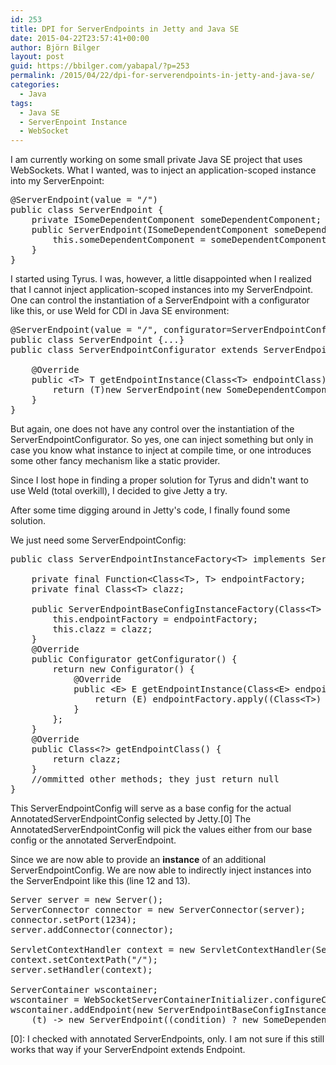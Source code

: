 ```yaml
---
id: 253
title: DPI for ServerEndpoints in Jetty and Java SE
date: 2015-04-22T23:57:41+00:00
author: Björn Bilger
layout: post
guid: https://bbilger.com/yabapal/?p=253
permalink: /2015/04/22/dpi-for-serverendpoints-in-jetty-and-java-se/
categories:
  - Java
tags:
  - Java SE
  - ServerEnpoint Instance
  - WebSocket
---
```

I am currently working on some small private Java SE project that uses WebSockets. What I wanted, was to inject an application-scoped instance into my ServerEnpoint:

<pre class="brush: java; title: ; notranslate" title="">@ServerEndpoint(value = "/")
public class ServerEndpoint {
	private ISomeDependentComponent someDependentComponent;
	public ServerEndpoint(ISomeDependentComponent someDependentComponent) {
		this.someDependentComponent = someDependentComponent;
	}
}
</pre>

I started using Tyrus. I was, however, a little disappointed when I realized that I cannot inject application-scoped instances into my ServerEndpoint. One can control the instantiation of a ServerEndpoint with a configurator like this, or use Weld for CDI in Java SE environment:

<!--more-->

<pre class="brush: java; title: ; notranslate" title="">@ServerEndpoint(value = "/", configurator=ServerEndpointConfigurator.class)
public class ServerEndpoint {...}
public class ServerEndpointConfigurator extends ServerEndpointConfig.Configurator {
 
    @Override
    public &lt;T&gt; T getEndpointInstance(Class&lt;T&gt; endpointClass) throws InstantiationException {
        return (T)new ServerEndpoint(new SomeDependentComponent());
    }
}
</pre>

But again, one does not have any control over the instantiation of the ServerEndpointConfigurator. So yes, one can inject something but only in case you know what instance to inject at compile time, or one introduces some other fancy mechanism like a static provider.

Since I lost hope in finding a proper solution for Tyrus and didn't want to use Weld (total overkill), I decided to give Jetty a try.

After some time digging around in Jetty's code, I finally found some solution.

We just need some ServerEndpointConfig:

<pre class="brush: java; title: ; notranslate" title="">public class ServerEndpointInstanceFactory&lt;T&gt; implements ServerEndpointConfig {
	
	private final Function&lt;Class&lt;T&gt;, T&gt; endpointFactory;
	private final Class&lt;T&gt; clazz;
	
	public ServerEndpointBaseConfigInstanceFactory(Class&lt;T&gt; clazz, Function&lt;Class&lt;T&gt;, T&gt; endpointFactory) {
		this.endpointFactory = endpointFactory;
		this.clazz = clazz;
	}
	@Override
	public Configurator getConfigurator() {
		return new Configurator() {
			@Override
	        public &lt;E&gt; E getEndpointInstance(Class&lt;E&gt; endpointClass) throws InstantiationException {
				return (E) endpointFactory.apply((Class&lt;T&gt;) endpointClass);
	        }
		};
	}
	@Override
	public Class&lt;?&gt; getEndpointClass() {
		return clazz;
	}
	//ommitted other methods; they just return null
}
</pre>

This ServerEndpointConfig will serve as a base config for the actual AnnotatedServerEndpointConfig selected by Jetty.[0] The AnnotatedServerEndpointConfig will pick the values either from our base config or the annotated ServerEndpoint.

Since we are now able to provide an **instance** of an additional ServerEndpointConfig. We are now able to indirectly inject instances into the ServerEndpoint like this (line 12 and 13).

<pre class="brush: java; title: ; notranslate" title="">Server server = new Server();
ServerConnector connector = new ServerConnector(server);
connector.setPort(1234);
server.addConnector(connector);

ServletContextHandler context = new ServletContextHandler(ServletContextHandler.SESSIONS);
context.setContextPath("/");
server.setHandler(context);

ServerContainer wscontainer;
wscontainer = WebSocketServerContainerInitializer.configureContext(context);
wscontainer.addEndpoint(new ServerEndpointBaseConfigInstanceFactory&lt;ServerEndpoint&gt;(ServerEndpoint.class, 
	(t) -&gt; new ServerEndpoint((condition) ? new SomeDependentComponentA() : new SomeDependentComponentB())));
</pre>

[0]: I checked with annotated ServerEndpoints, only. I am not sure if this still works that way if your ServerEndpoint extends Endpoint.